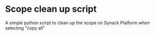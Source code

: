 # Scope clean up script
 A simple python scirpt to clean up the scope on Synack Platform when selecting "copy all" 
